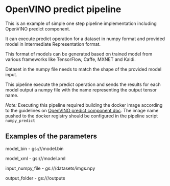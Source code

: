 # OpenVINO predict pipeline

This is an example of simple one step pipeline implementation including OpenVINO predict component.

It can execute predict operation for a dataset in numpy format and provided model in Intermediate Representation format.

This format of models can be generated based on trained model from various frameworks like TensorFlow, Caffe, MXNET and Kaldi.

Dataset in the numpy file needs to match the shape of the provided model input.

This pipeline execute the predict operation and sends the results for each model output a numpy file with the name
representing the output tensor name.

_Note:_ Executing this pipeline required building the docker image according to the guidelines on
[OpenVINO predict component doc](../../../contrib/components/openvino/predict).
The image name pushed to the docker registry should be configured in the pipeline script `numpy_predict`

## Examples of the parameters

model_bin - gs://<path>/model.bin

model_xml - gs://<path>/model.xml

input_numpy_file - gs://<path>/datasets/imgs.npy

output_folder - gs://<path>/outputs
